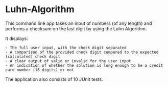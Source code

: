# Luhn-Algorithm
This command line app takes an input of numbers (of any length) and performs a checksum on the last digit by using the Luhn Algorithm.

It displays:

    - The full user input, with the check digit separated
    - A comparison of the provided check digit compared to the expected (calculated) check digit
    - A clear output of valid or invalid for the user input
    - An indication of whether the solution is long enough to be a credit card number (16 digits) or not
    
The application also consists of 10 JUnit tests.
